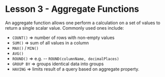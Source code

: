 # Lesson 3 - Aggregate Functions

An aggregate function allows one perform a calculation on a set of values to return a single scalar value. Commonly used ones include:

* `COUNT()` => number of rows with non-empty values
* `SUM()` => sum of all values in a column
* `MAX()` / `MIN()` 
* `AVG()` 
* `ROUND()` => e.g. -- `ROUND(columnName, decimalPlaces)` 
* `GROUP BY` => groups identical data into groups
* `HAVING` => limits result of a query based on aggregate property.
